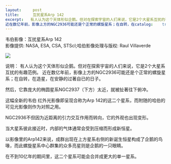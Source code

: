```yaml
---
layout:     post
title:      互扰星系Arp 142 
excerpt:   有人认为这个天体形似企鹅。但对在探索宇宙的人们来说，它是2个大星系互扰的有趣范例。
近在数亿年前，影像上方的NGC2936可能还是个正常的螺旋星系；在自转，在catalog: 	 true
---
```

韦伯影像：互扰星系Arp 142  
影像提供: NASA, ESA, CSA, STScI;哈伯影像处理与版权: Raul Villaverde

![](https://pic.imgdb.cn/item/66a8f2ffd9c307b7e944b7f1.jpg)

说明： 有人认为这个天体形似企鹅。但对在探索宇宙的人们来说，它是2个大星系互扰的有趣范例。
近在数亿年前，影像上方的NGC2936可能还是个正常的螺旋星系；在自转，在造星，在安静的过著自已的日子。

然后，它靠庞大的椭圆星系NGC2937（下方）太近，就被扯著往下俯冲。

这幅全新的韦伯 红外光影像即呈现合称为Arp 142的这二个星系，而附随的哈伯的可见光影像则作为对照之用。

NGC2936不但因为近距离的引力交互作用而转向，它的外观也出现变形。

当大星系彼此接近时，内部的气体通常会受到压缩而形成新恒星。

以影像里的Arp142来说，成群出现在上方星系右侧的新诞生恒星构成了企鹅的鸟喙，而此螺旋星系中心群集的众多亮星则是企鹅的一只眼睛。

在不到10亿年的期间里，这二个星系可能会合并成更大的单一星系。
